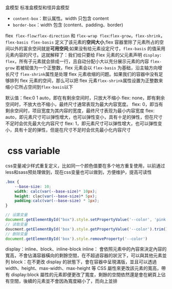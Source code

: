 盒模型
标准盒模型和怪异盒模型
- `content-box`：默认属性。width 只包含 content
- `border-box`：width 包含 (content、padding、border)

flex
 `flex-flow`:`flex-direction` 和 `flex-wrap`
 `flex`:`flex-grow`，`flex-shrink`，`flex-basis`
 `flex-basis` 定义了该元素的**空间大小**,flex 容器里除了元素所占的空间以外的富余空间就是**可用空间**;如果没有给元素设定尺寸，`flex-basis` 的值采用元素内容的尺寸。这就解释了：我们给只要给 Flex 元素的父元素声明 `display: flex`，所有子元素就会排成一行，且自动分配小大以充分展示元素的内容
`flex-grow` 若被赋值为一个正整数，flex 元素会以 `flex-basis` 为基础，沿主轴方向增长尺寸
`flex-shrink`属性是处理 flex 元素收缩的问题。如果我们的容器中没有足够排列 flex 元素的空间，那么可以把 flex 元素`flex-shrink`属性设置为正整数来缩小它所占空间到`flex-basis`以下

默认值：flex:0 1 auto，即在有剩余空间时，只放大不缩小
flex: none，即有剩余空间时，不放大也不缩小，最终尺寸通常表现为最大内容宽度。
flex: 0，即当有剩余空间时，项目宽度为其内容的宽度，最终尺寸表现为最小内容宽度
flex: auto，即元素尺寸可以弹性增大，也可以弹性变小，具有十足的弹性，但在尺寸不足时会优先最大化内容尺寸
flex: 1，即元素尺寸可以弹性增大，也可以弹性变小，具有十足的弹性，但是在尺寸不足时会优先最小化内容尺寸

#  css variable
css变量减少样式重复定义，比如同一个颜色值要在多个地方重复使用，以前通过less和sass预处理做到，现在css变量也可以做到，方便维护，提高可读性
``` css
.box { 
	--base-size: 10; 
	width: calc(var(--base-size)* 10px);
	height: clac(var(--base-size)* 5px); 
	padding:calc(var(--base-size) * 1px);
}
```
``` javascript
// 设置变量
document.getElementById("box").style.setPropertyValue('--color', 'pink')
// 读取变量
doucment.getElementById('box').style.getPropertyValue('--color').trim() //pink
// 删除变量
document.getElementById('box').style.removeProperty('--color')
```


display：inline、block、inline-block
inline： 會依照元素中的內容來決定內容的寬高，不會佔滿容器橫向的剩餘空間，在不超過容器的狀況下，可以與其他元素並列
block：在不更改 display 的狀態下，會在容器中呈現滿版，並且可以透過 width、height、max-width、max-height 等 CSS 屬性來更改該元素的寬高，帶有 display:block 屬性的元素即便更改了寬度，剩餘的空間依然還是會在網頁上佔有空間，後續的元素並不會因為寬度縮小了，而向上並排
